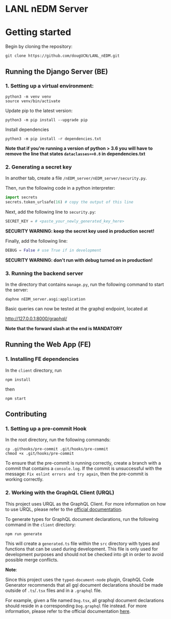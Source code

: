 # LANL nEDM Server

# Getting started

Begin by cloning the repository:

```
git clone https://github.com/dougUCN/LANL_nEDM.git
```

## Running the Django Server (BE)

### 1. Setting up a virtual environment:

```
python3 -m venv venv
source venv/bin/activate
```

Update pip to the latest version:

```
python3 -m pip install --upgrade pip
```

Install dependencies

```
python3 -m pip install -r dependencies.txt
```

**Note that if you're running a version of python > 3.6 you will have to remove
the line that states `dataclasses==0.8` in dependencies.txt**

### 2. Generating a secret key

In another tab, create a file `/nEDM_server/nEDM_server/security.py`.

Then, run the following code in a python interpreter:

```python
import secrets
secrets.token_urlsafe(16) # copy the output of this line
```

Next, add the following line to `security.py`:

```python
SECRET_KEY = # <paste_your_newly_generated_key_here>
```

**SECURITY WARNING: keep the secret key used in production secret!**

Finally, add the following line:

```python
DEBUG = False # use True if in development
```

**SECURITY WARNING: don't run with debug turned on in production!**

### 3. Running the backend server

In the directory that contains `manage.py`, run the following command to start the server:

```
daphne nEDM_server.asgi:application
```

Basic queries can now be tested at the graphql endpoint, located at

http://127.0.0.1:8000/graphql/

**Note that the forward slash at the end is MANDATORY**

## Running the Web App (FE)

### 1. Installing FE dependencies

In the `client` directory, run

```
npm install
```

then

```
npm start
```

## Contributing

### 1. Setting up a pre-commit Hook

In the root directory, run the following commands:

```
cp .githooks/pre-commit .git/hooks/pre-commit
chmod +x .git/hooks/pre-commit
```

To ensure that the pre-commit is running correctly, create a branch with a commit that contains a `console.log`. If the commit is unsuccessful with the message: `Fix eslint errors and try again`, then the pre-commit is working correctly.

### 2. Working with the GraphQL Client (URQL)

This project uses URQL as the GraphQL Client. For more information on how to use URQL, please refer to the [official documentation](https://formidable.com/open-source/urql/docs/basics/react-preact/#run-a-first-query).

To generate types for GraphQL document declarations, run the following command in the `client` directory:

```
npm run generate
```

This will create a `generated.ts` file within the `src` directory with types and functions that can be used during development. This file is only used for development purposes and should not be checked into git in order to avoid possible merge conflicts.

**Note**:

Since this project uses the `typed-document-node` plugin, GraphQL Code Generator recommends that all gql document declarations should be made outside of `.ts`/`.tsx` files and in a `.graphql` file.

For example, given a file named `Dog.tsx`, all graphql document declarations should reside in a corresponding `Dog.graphql` file instead. For more information, please refer to the official documentation [here](https://www.graphql-code-generator.com/docs/guides/react#apollo-and-urql).
